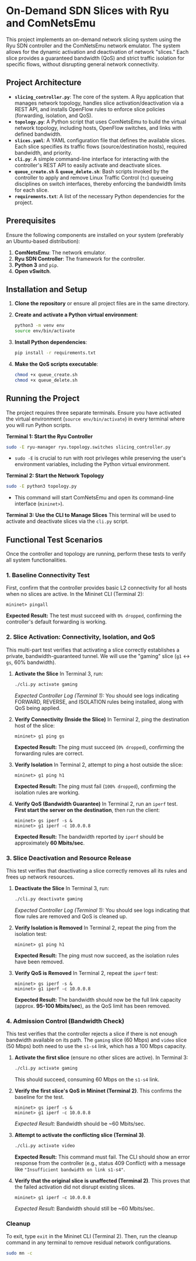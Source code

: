 # On-Demand SDN Slices with Ryu and ComNetsEmu

This project implements an on-demand network slicing system using the Ryu SDN controller and the ComNetsEmu network emulator. The system allows for the dynamic activation and deactivation of network "slices." Each slice provides a guaranteed bandwidth (QoS) and strict traffic isolation for specific flows, without disrupting general network connectivity.

## Project Architecture

-   **`slicing_controller.py`**: The core of the system. A Ryu application that manages network topology, handles slice activation/deactivation via a REST API, and installs OpenFlow rules to enforce slice policies (forwarding, isolation, and QoS).
-   **`topology.py`**: A Python script that uses ComNetsEmu to build the virtual network topology, including hosts, OpenFlow switches, and links with defined bandwidth.
-   **`slices.yaml`**: A YAML configuration file that defines the available slices. Each slice specifies its traffic flows (source/destination hosts), required bandwidth, and priority.
-   **`cli.py`**: A simple command-line interface for interacting with the controller's REST API to easily activate and deactivate slices.
-   **`queue_create.sh`** & **`queue_delete.sh`**: Bash scripts invoked by the controller to apply and remove Linux Traffic Control (`tc`) queueing disciplines on switch interfaces, thereby enforcing the bandwidth limits for each slice.
-   **`requirements.txt`**: A list of the necessary Python dependencies for the project.

## Prerequisites

Ensure the following components are installed on your system (preferably an Ubuntu-based distribution):
1.  **ComNetsEmu**: The network emulator.
2.  **Ryu SDN Controller**: The framework for the controller.
3.  **Python 3** and `pip`.
4.  **Open vSwitch**.

## Installation and Setup

1.  **Clone the repository** or ensure all project files are in the same directory.

2.  **Create and activate a Python virtual environment**:
    ```bash
    python3 -m venv env
    source env/bin/activate
    ```

3.  **Install Python dependencies**:
    ```bash
    pip install -r requirements.txt
    ```

4.  **Make the QoS scripts executable**:
    ```bash
    chmod +x queue_create.sh
    chmod +x queue_delete.sh
    ```

## Running the Project

The project requires three separate terminals. Ensure you have activated the virtual environment (`source env/bin/activate`) in every terminal where you will run Python scripts.

**Terminal 1: Start the Ryu Controller**
```bash
sudo -E ryu-manager ryu.topology.switches slicing_controller.py
```
*   `sudo -E` is crucial to run with root privileges while preserving the user's environment variables, including the Python virtual environment.

**Terminal 2: Start the Network Topology**
```bash
sudo -E python3 topology.py
```
*   This command will start ComNetsEmu and open its command-line interface (`mininet>`).

**Terminal 3: Use the CLI to Manage Slices**
This terminal will be used to activate and deactivate slices via the `cli.py` script.

## Functional Test Scenarios

Once the controller and topology are running, perform these tests to verify all system functionalities.

### 1. Baseline Connectivity Test
First, confirm that the controller provides basic L2 connectivity for all hosts when no slices are active.
In the Mininet CLI (Terminal 2):
```
mininet> pingall
```
**Expected Result:** The test must succeed with `0% dropped`, confirming the controller's default forwarding is working.

### 2. Slice Activation: Connectivity, Isolation, and QoS
This multi-part test verifies that activating a slice correctly establishes a private, bandwidth-guaranteed tunnel. We will use the "gaming" slice (`g1` <-> `gs`, 60% bandwidth).

1.  **Activate the Slice**
    In Terminal 3, run:
    ```bash
    ./cli.py activate gaming
    ```
    *Expected Controller Log (Terminal 1):* You should see logs indicating FORWARD, REVERSE, and ISOLATION rules being installed, along with QoS being applied.

2.  **Verify Connectivity (Inside the Slice)**
    In Terminal 2, ping the destination host of the slice:
    ```
    mininet> g1 ping gs
    ```
    **Expected Result:** The ping must succeed (`0% dropped`), confirming the forwarding rules are correct.

3.  **Verify Isolation**
    In Terminal 2, attempt to ping a host outside the slice:
    ```
    mininet> g1 ping h1
    ```
    **Expected Result:** The ping must fail (`100% dropped`), confirming the isolation rules are working.

4.  **Verify QoS (Bandwidth Guarantee)**
    In Terminal 2, run an `iperf` test. **First start the server on the destination**, then run the client:
    ```
    mininet> gs iperf -s &
    mininet> g1 iperf -c 10.0.0.8
    ```
    **Expected Result:** The bandwidth reported by `iperf` should be approximately **60 Mbits/sec**.

### 3. Slice Deactivation and Resource Release
This test verifies that deactivating a slice correctly removes all its rules and frees up network resources.

1.  **Deactivate the Slice**
    In Terminal 3, run:
    ```bash
    ./cli.py deactivate gaming
    ```
    *Expected Controller Log (Terminal 1):* You should see logs indicating that flow rules are removed and QoS is cleaned up.

2.  **Verify Isolation is Removed**
    In Terminal 2, repeat the ping from the isolation test:
    ```
    mininet> g1 ping h1
    ```
    **Expected Result:** The ping must now succeed, as the isolation rules have been removed.

3.  **Verify QoS is Removed**
    In Terminal 2, repeat the `iperf` test:
    ```
    mininet> gs iperf -s &
    mininet> g1 iperf -c 10.0.0.8
    ```
    **Expected Result:** The bandwidth should now be the full link capacity (approx. **95-100 Mbits/sec**), as the QoS limit has been removed.

### 4. Admission Control (Bandwidth Check)
This test verifies that the controller rejects a slice if there is not enough bandwidth available on its path. The `gaming` slice (60 Mbps) and `video` slice (50 Mbps) both need to use the `s1-s4` link, which has a 100 Mbps capacity.

1.  **Activate the first slice** (ensure no other slices are active). In Terminal 3:
    ```bash
    ./cli.py activate gaming
    ```
    This should succeed, consuming 60 Mbps on the `s1-s4` link.

2.  **Verify the first slice's QoS in Mininet (Terminal 2)**. This confirms the baseline for the test.
    ```
    mininet> gs iperf -s &
    mininet> g1 iperf -c 10.0.0.8
    ```
    *Expected Result:* Bandwidth should be ~60 Mbits/sec.

3.  **Attempt to activate the conflicting slice (Terminal 3)**.
    ```bash
    ./cli.py activate video
    ```
    **Expected Result:** This command must fail. The CLI should show an error response from the controller (e.g., status 409 Conflict) with a message like `"Insufficient bandwidth on link s1-s4"`.

4.  **Verify that the original slice is unaffected (Terminal 2)**. This proves that the failed activation did not disrupt existing slices.
    ```
    mininet> g1 iperf -c 10.0.0.8
    ```
    *Expected Result:* Bandwidth should still be ~60 Mbits/sec.

### Cleanup
To exit, type `exit` in the Mininet CLI (Terminal 2). Then, run the cleanup command in any terminal to remove residual network configurations.
```bash
sudo mn -c
```